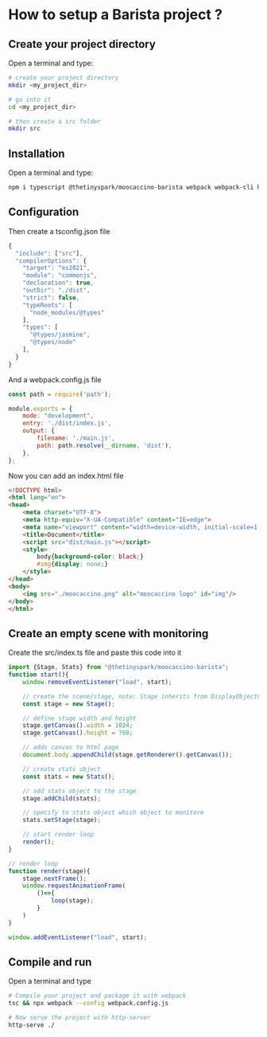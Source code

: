 # How to setup a Barista project ? 


## Create your project directory
Open a terminal and type:
```bash
# create your project directory
mkdir <my_project_dir>

# go into it
cd <my_project_dir>

# then create a src folder
mkdir src
```


## Installation

Open a terminal and type:
```bash
npm i typescript @thetinyspark/moocaccino-barista webpack webpack-cli http-server
```



## Configuration
Then create a tsconfig.json file
```js
{
  "include": ["src"],
  "compilerOptions": {
    "target": "es2021",
    "module": "commonjs",
    "declaration": true,
    "outDir": "./dist",
    "strict": false,
    "typeRoots": [
      "node_modules/@types"
    ],
    "types": [
      "@types/jasmine",
      "@types/node"
    ],
  }
}
```
And a webpack.config.js file
```js
const path = require('path');

module.exports = {
    mode: "development",
    entry: './dist/index.js',
    output: {
        filename: './main.js',
        path: path.resolve(__dirname, 'dist'),
    },
};
```
Now you can add an index.html file
```html
<!DOCTYPE html>
<html lang="en">
<head>
    <meta charset="UTF-8">
    <meta http-equiv="X-UA-Compatible" content="IE=edge">
    <meta name="viewport" content="width=device-width, initial-scale=1.0">
    <title>Document</title>
    <script src="dist/main.js"></script>
    <style>
        body{background-color: black;}
        #img{display: none;}
    </style>
</head>
<body>
    <img src="./moocaccino.png" alt="moocaccino logo" id="img"/>
</body>
</html>
```

## Create an empty scene with monitoring
Create the src/index.ts file and paste this code into it
```typescript
import {Stage, Stats} from "@thetinyspark/moocaccino-barista";
function start(){
    window.removeEventListener("load", start);

    // create the scene/stage, note: Stage inherits from DisplayObjectContainer
    const stage = new Stage();

    // define stage width and height
    stage.getCanvas().width = 1024;
    stage.getCanvas().height = 768;

    // adds canvas to html page
    document.body.appendChild(stage.getRenderer().getCanvas());

    // create stats object
    const stats = new Stats();

    // add stats object to the stage
    stage.addChild(stats);

    // specify to stats object which object to monitore
    stats.setStage(stage);

    // start render loop
    render();
}

// render loop
function render(stage){
    stage.nextFrame();
    window.requestAnimationFrame( 
        ()=>{
            loop(stage);
        }
    )
}

window.addEventListener("load", start);
```

## Compile and run
Open a terminal and type
```bash
# Compile your project and package it with webpack
tsc && npx webpack --config webpack.config.js

# Now serve the project with http-server
http-serve ./
```